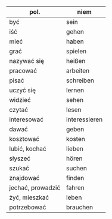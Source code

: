 |pol.|niem|
|-|-|
|być|sein|
|iść|gehen|
|mieć|haben|
|grać|spielen|
|nazywać się|heißen|
|pracować|arbeiten|
|pisać|schreiben|
|uczyć się|lernen|
|widzieć|sehen|
|czytać|lesen|
|interesować|interessieren|
|dawać|geben|
|kosztować|kosten|
|lubić, kochać|lieben|
|słyszeć|hören|
|szukać|suchen|
|znajdować|finden|
|jechać, prowadzić|fahren|
|żyć, mieszkać|leben|
|potrzebować|brauchen|

